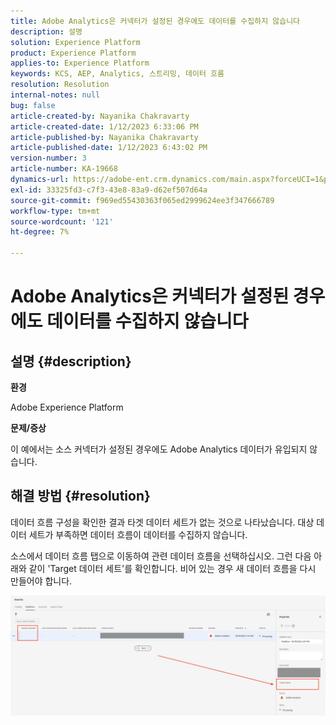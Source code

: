 ```yaml
---
title: Adobe Analytics은 커넥터가 설정된 경우에도 데이터를 수집하지 않습니다
description: 설명
solution: Experience Platform
product: Experience Platform
applies-to: Experience Platform
keywords: KCS, AEP, Analytics, 스트리밍, 데이터 흐름
resolution: Resolution
internal-notes: null
bug: false
article-created-by: Nayanika Chakravarty
article-created-date: 1/12/2023 6:33:06 PM
article-published-by: Nayanika Chakravarty
article-published-date: 1/12/2023 6:43:02 PM
version-number: 3
article-number: KA-19668
dynamics-url: https://adobe-ent.crm.dynamics.com/main.aspx?forceUCI=1&pagetype=entityrecord&etn=knowledgearticle&id=4f0d8b8b-a792-ed11-aad1-6045bd006c82
exl-id: 33325fd3-c7f3-43e8-83a9-d62ef507d64a
source-git-commit: f969ed55430363f065ed2999624ee3f347666789
workflow-type: tm+mt
source-wordcount: '121'
ht-degree: 7%

---
```


# Adobe Analytics은 커넥터가 설정된 경우에도 데이터를 수집하지 않습니다

## 설명 {#description}


<b>환경</b>

Adobe Experience Platform

<b>문제/증상</b>

이 예에서는 소스 커넥터가 설정된 경우에도 Adobe Analytics 데이터가 유입되지 않습니다.


## 해결 방법 {#resolution}


데이터 흐름 구성을 확인한 결과 타겟 데이터 세트가 없는 것으로 나타났습니다. 대상 데이터 세트가 부족하면 데이터 흐름이 데이터를 수집하지 않습니다.

소스에서 데이터 흐름 탭으로 이동하여 관련 데이터 흐름을 선택하십시오. 그런 다음 아래와 같이 &#39;Target 데이터 세트&#39;를 확인합니다. 비어 있는 경우 새 데이터 흐름을 다시 만들어야 합니다.

![](assets/6dcf5ee4-5adb-ec11-a7b6-0022480b01c6.png)
